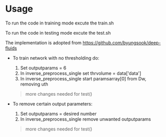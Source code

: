 # Usage
To run the code in training mode excute the train.sh 

To run the code in testing mode excute the test.sh

The implementation is adopted from https://github.com/byungsook/deep-fluids

- To train network with no thresholding do:
    1. Set outputparams = 6
    2. In inverse_preprocess_single set thrvolume = data['data']
    3. In inverse_preprocess_single start paramsarray[0] from Dw, removing uth
    
    > more changes needed for test() 
    
- To remove certain output parameters:
    1. Set outputparams = desired number
    2. In inverse_preprocess_single remove unwanted outputparams
    
    > more changes needed for test()

